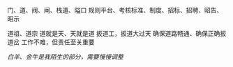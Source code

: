 门、道、阀、闸、栈道、隘口
规则平台、考核标准、制度、招标、招聘、昭告、昭示

道祖、道宗
道就是天、天就是道
扳道工，扳道大过天
确保道路畅通、确保正确扳道岔
工作不难，但责任至关重要

*白羊、金牛是我陌生的部分，需要慢慢调整*
